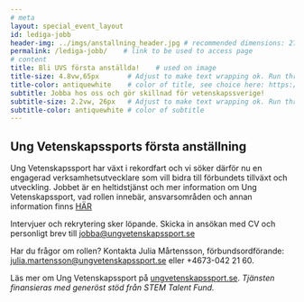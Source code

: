 ```yaml
---
# meta
layout: special_event_layout
id: lediga-jobb
header-img: ../imgs/anstallning_header.jpg # recommended dimensions: 2732x668px but other aspect ratios should also be fine.
permalink: /lediga-jobb/    # link to be used to access page
# content
title: Bli UVS första anställda!    # used on image
title-size: 4.8vw,65px       # Adjust to make text wrapping ok. Run through min(), e.g.: min(7vw,30px)
title-color: antiquewhite    # color of title, see choice here: https://developer.mozilla.org/en-US/docs/Web/CSS/named-color
subtitle: Jobba hos oss och gör skillnad för vetenskapssverige!
subtitle-size: 2.2vw, 26px   # Adjust to make text wrapping ok. Run through min(), e.g.: min(7vw,30px)
subtitle-color: antiquewhite # color of subtitle
---
```


## Ung Vetenskapssports första anställning
Ung Vetenskapssport har växt i rekordfart och vi söker därför nu en engagerad
verksamhetsutvecklare som vill bidra till förbundets tillväxt och utveckling. Jobbet
är en heltidstjänst och mer information om Ung Vetenskapssport, vad rollen innebär,
ansvarsområden och annan information finns
[HÄR](/assets/anstallning-verksamhetsutvecklare.pdf)

Intervjuer och rekrytering sker löpande. Skicka in ansökan med CV och personligt brev till
[jobba@ungvetenskapssport.se](mailto:jobba@ungvetenskapssport.se)

Har du frågor om rollen? Kontakta Julia Mårtensson, förbundsordförande:
[julia.martensson@ungvetenskapssport.se](mailto:julia.martensson@ungvetenskapssport.se)
eller +4673-042 21 60.

Läs mer om Ung Vetenskapssport på
[ungvetenskapssport.se](https://ungvetenskapssport.se).
*Tjänsten finansieras med generöst stöd från STEM Talent Fund.*
